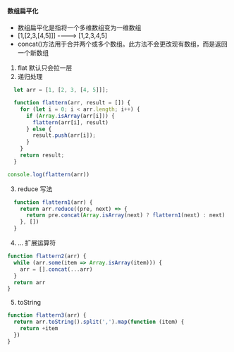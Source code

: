 #### 数组扁平化
- 数组扁平化是指将一个多维数组变为一维数组
- [1,[2,3,[4,5]]] ----> [1,2,3,4,5]
- concat()方法用于合并两个或多个数组。此方法不会更改现有数组，而是返回一个新数组

1. flat 默认只会拉一层
2. 递归处理
```js
  let arr = [1, [2, 3, [4, 5]]];

  function flattern(arr, result = []) {
    for (let i = 0; i < arr.length; i++) {
      if (Array.isArray(arr[i])) {
        flattern(arr[i], result)
      } else {
        result.push(arr[i]);
      }
    }
    return result;
  }

console.log(flattern(arr))
```
3. reduce 写法
```js
  function flattern1(arr) {
    return arr.reduce((pre, next) => {
      return pre.concat(Array.isArray(next) ? flattern1(next) : next)
    }, [])
  }
```
4. ... 扩展运算符
```js
function flattern2(arr) {
  while (arr.some(item => Array.isArray(item))) {
    arr = [].concat(...arr)
  }
  return arr
}

```
5. toString
```js
function flattern3(arr) {
  return arr.toString().split(',').map(function (item) {
    return +item
  })
}

```
